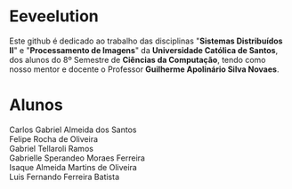 # Eeveelution
Este github é dedicado ao trabalho das disciplinas "<b>Sistemas Distribuídos II</b>" e "<b>Processamento de Imagens</b>" da <b>Universidade Católica de Santos</b>, dos alunos do 8º Semestre de <b>Ciências da Computação</b>, tendo como nosso mentor e docente o Professor <b>Guilherme Apolinário Silva Novaes</b>.

# Alunos
Carlos Gabriel Almeida dos Santos<br>
Felipe Rocha de Oliveira<br>
Gabriel Tellaroli Ramos<br>
Gabrielle Sperandeo Moraes Ferreira<br>
Isaque Almeida Martins de Oliveira<br>
Luis Fernando Ferreira Batista
